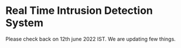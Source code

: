# Real Time Intrusion Detection System

Please check back on 12th june 2022 IST.
We are updating few things.
